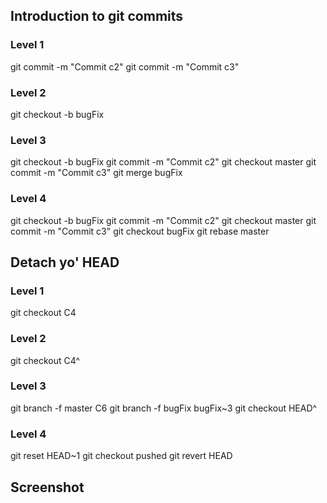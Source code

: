 ## Introduction to git commits

### Level 1

git commit -m "Commit c2"
git commit -m "Commit c3"

### Level 2

git checkout -b bugFix

### Level 3

git checkout -b bugFix
git commit -m "Commit c2"
git checkout master
git commit -m "Commit c3"
git merge bugFix

### Level 4

git checkout -b bugFix
git commit -m "Commit c2"
git checkout master
git commit -m "Commit c3"
git checkout bugFix
git rebase master

## Detach yo' HEAD

### Level 1

git checkout C4

### Level 2

git checkout C4^

### Level 3

git branch -f master C6
git branch -f bugFix bugFix~3
git checkout HEAD^

### Level 4

git reset HEAD~1
git checkout pushed
git revert HEAD

## Screenshot



